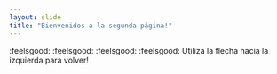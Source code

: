```yaml
---
layout: slide
title: "Bienvenidos a la segunda página!"
---
```

:feelsgood:	:feelsgood:	:feelsgood:	:feelsgood:	
Utiliza la flecha hacia la izquierda para volver!
